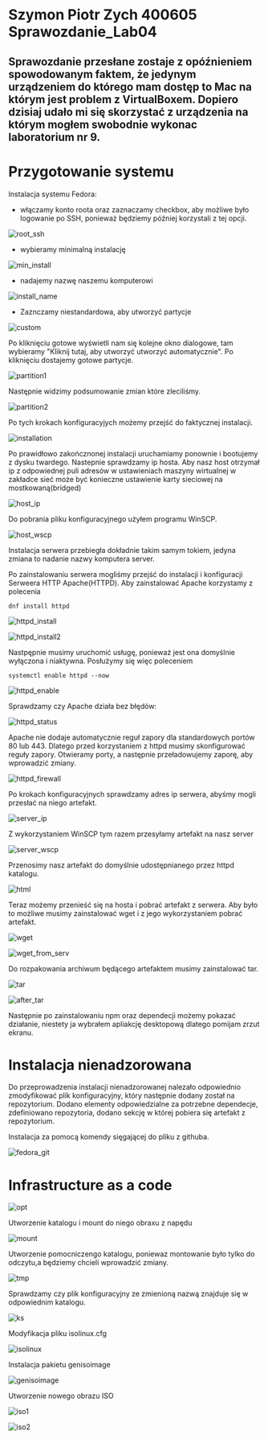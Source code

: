 # Szymon Piotr Zych 400605 Sprawozdanie_Lab04

## Sprawozdanie przesłane zostaje z opóźnieniem spowodowanym faktem, że jedynym urządzeniem do którego mam dostęp to Mac na którym jest problem z VirtualBoxem. Dopiero dzisiaj udało mi się skorzystać z urządzenia na którym mogłem swobodnie wykonac laboratorium nr 9.

# Przygotowanie systemu

Instalacja systemu Fedora:

- włączamy konto roota oraz zaznaczamy checkbox, aby możliwe było logowanie po SSH, ponieważ będziemy później korzystali z tej opcji.

![root_ssh](./install1.JPG)

- wybieramy minimalną instalację

![min_install](./min_install.JPG)

- nadajemy nazwę naszemu komputerowi

![install_name](./install_name.JPG)

- Zaznczamy niestandardowa, aby utworzyć partycje

![custom](./custom_install.JPG)

Po kliknięciu gotowe wyświetli nam się kolejne okno dialogowe, tam wybieramy "Kliknij tutaj, aby utworzyć utworzyć automatycznie". Po kliknięciu dostajemy gotowe partycje.

![partition1](./partition1.JPG)

Następnie widzimy podsumowanie zmian które zleciliśmy.

![partition2](./partition2.JPG)

Po tych krokach konfiguracyjych możemy przejść do faktycznej instalacji.

![installation](./installation_in_progress.JPG)

Po prawidłowo zakończnonej instalacji uruchamiamy ponownie i bootujemy z dysku twardego. Nastepnie sprawdzamy ip hosta. Aby nasz host otrzymał ip z odpowiednej puli adresów w ustawieniach maszyny wirtualnej w zakładce sieć może być konieczne ustawienie karty sieciowej na mostkowaną(bridged)

![host_ip](./host_ip.JPG)

Do pobrania pliku konfiguracyjnego użyłem programu WinSCP.

![host_wscp](./host_wscp.JPG)

Instalacja serwera przebiegła dokładnie takim samym tokiem, jedyna zmiana to nadanie nazwy komputera server.

Po zainstalowaniu serwera mogliśmy przejść do instalacji i konfiguracji Serweera HTTP Apache(HTTPD). Aby zainstalować Apache korzystamy z polecenia

```
dnf install httpd
```

![httpd_install](./httpd_install.JPG)

![httpd_install2](./httpd_install2.JPG)

Nastpępnie musimy uruchomić usługę, ponieważ jest ona domyślnie wyłączona i niaktywna.
Posłużymy się więc poleceniem

```
systemctl enable httpd --now
```

![httpd_enable](./httpd_enable.JPG)

Sprawdzamy czy Apache działa bez błędów:

![httpd_status](./httpd_status.JPG)

Apache nie dodaje automatycznie reguł zapory dla standardowych portów 80 lub 443. Dlatego przed korzystaniem z httpd musimy skonfigurować reguły zapory. Otwieramy porty, a następnie przeładowujemy zaporę, aby wprowadzić zmiany.

![httpd_firewall](./httpd_firewall.JPG)

Po krokach konfiguracyjnych sprawdzamy adres ip serwera, abyśmy mogli przesłać na niego artefakt.

![server_ip](./server_ip.JPG)

Z wykorzystaniem WinSCP tym razem przesyłamy artefakt na nasz server

![server_wscp](./serwer_wscp.JPG)

Przenosimy nasz artefakt do domyślnie udostępnianego przez httpd katalogu.

![html](./html_dir.JPG)

Teraz możemy przenieść się na hosta i pobrać artefakt z serwera. Aby było to możliwe musimy zainstalować wget i z jego wykorzystaniem pobrać artefakt.

![wget](./wget.JPG)

![wget_from_serv](./wget_from_serv.JPG)

Do rozpakowania archiwum będącego artefaktem musimy zainstalować tar.

![tar](./tar_install.JPG)

![after_tar](./afterTar.JPG)

Następnie po zainstalowaniu npm oraz dependecji możemy pokazać działanie, niestety ja wybrałem apliakcję desktopową dlatego pomijam zrzut ekranu.

# Instalacja nienadzorowana

Do przeprowadzenia instalacji nienadzorowanej nalezało odpowiednio zmodyfikować plik konfiguracyjny, który następnie dodany został na repozytorium. Dodano elementy odpowiedzialne za potrzebne dependecje, zdefiniowano repozytoria, dodano sekcję w której pobiera się artefakt z repozytorium.

Instalacja za pomocą komendy sięgającej do pliku z githuba.

![fedora_git](./fedora_git.JPG)

# Infrastructure as a code

![opt](./opt.JPG)

Utworzenie katalogu i mount do niego obraxu z napędu

![mount](./mount.JPG)

Utworzenie pomocniczengo katalogu, poniewaz montowanie było tylko do odczytu,a będziemy chcieli wprowadzić zmiany.

![tmp](./copy_to_temp.JPG)

Sprawdzamy czy plik konfiguracyjny ze zmienioną nazwą znajduje się w odpowiednim katalogu.

![ks](./ls.JPG)

Modyfikacja pliku isolinux.cfg

![isolinux](./cfg_change.JPG)

Instalacja pakietu genisoimage

![genisoimage](./geniso.JPG)

Utworzenie nowego obrazu ISO

![iso1](./generate_iso.JPG)

![iso2](./final_iso.JPG)
